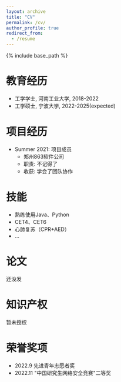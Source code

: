 ```yaml
---
layout: archive
title: "CV"
permalink: /cv/
author_profile: true
redirect_from:
  - /resume
---
```


{% include base_path %}

教育经历
======
* 工学学士, 河南工业大学, 2018-2022
* 工学硕士, 宁波大学, 2022-2025(expected)

项目经历
======
* Summer 2021: 项目成员
  * 郑州863软件公司
  * 职责: 不记得了
  * 收获: 学会了团队协作
  
技能
======
* 熟练使用Java、Python
* CET4、CET6
* 心肺复苏（CPR+AED）
* ...

论文
======
  还没发
  
知识产权
======
  暂未授权
  
荣誉奖项
======
  * 2022.9  先进青年志愿者奖
  * 2022.11 "中国研究生网络安全竞赛"二等奖
